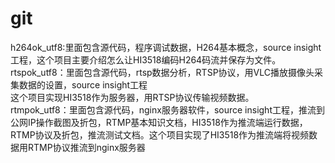 # git
h264ok_utf8:里面包含源代码，程序调试数据，H264基本概念，source insight工程，这个项目主要介绍怎么让HI3518编码H264码流并保存为文件。<br>
rtspok_utf8：里面包含源代码，rtsp数据分析，RTSP协议，用VLC播放摄像头采集数据的设置，source insight工程<br>这个项目实现HI3518作为服务器，用RTSP协议传输视频数据。<br>
rtmpok_utf8：里面包含源代码，nginx服务器软件，source insight工程，推流到公网IP操作截图及折包，RTMP基本知识文档，HI3518作为推流端运行数据，RTMP协议及折包，推流测试文档。这个项目实现了HI3518作为推流端将视频数据用RTMP协议推流到nginx服务器<br>
